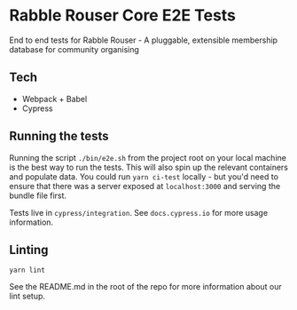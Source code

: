 # Rabble Rouser Core E2E Tests

End to end tests for Rabble Rouser - A pluggable, extensible membership database for community organising

## Tech

 * Webpack + Babel
 * Cypress

## Running the tests
Running the script `./bin/e2e.sh` from the project root on your local machine is the best way to run the tests. This will also spin up the relevant containers and populate data.
You could run `yarn ci-test` locally - but you'd need to ensure that there was a server exposed at `localhost:3000` and serving the bundle file first.

Tests live in `cypress/integration`.  See `docs.cypress.io` for more usage information.

## Linting

`yarn lint`

See the README.md in the root of the repo for more information about our lint setup.
